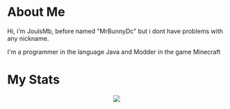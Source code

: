 # About Me

Hi, i'm JoulsMb, before named "MrBunnyDc" but i dont have problems with any nickname.

I'm a programmer in the language Java and Modder in the game Minecraft

# My Stats

<p align="center"> <a href="https://github.com/ryo-ma/github-profile-trophy"> <img src="https://github-readme-stats.vercel.app/api?username=JoulsMB&shot_icons=true&theme=tokyonight"/> </a> </p>
